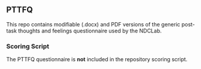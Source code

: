 ## PTTFQ

This repo contains modifiable (.docx) and PDF versions of the generic post-task thoughts and feelings questionnaire used by the NDCLab.


### Scoring Script
The PTTFQ questionnaire is **not** included in the repository scoring script.